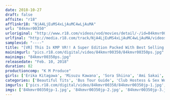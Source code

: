 ```yaml
---
date: 2018-10-27
draft: false
affsite: "r18"
afflinkr18: "NjA4LjEuMS4xLjAuMC4wLjAuMA"
url: "84kmvr00350"
urloriginal: "http://www.r18.com/videos/vod/movies/detail/-/id=84kmvr00350"
urlfinal: "http://media.r18.com/track/NjA4LjEuMS4xLjAuMC4wLjAuMA/videos/vod/movies/detail/-/id=84kmvr00350"
samplevid: "----"
title: "[VR] This Is KMP VR!! A Super Edition Packed With Best Selling Videos Part 7!!"
mainimgurl: "pics.r18.com/digital/video/84kmvr00350/84kmvr00350ps.jpg"
mainimgs: "84kmvr00350ps.jpg"
releasedate: "Feb. 10, 2018"
duration: 82
productioncomp: "K M Produce"
girls: ['Erika Kitagawa', 'Misuzu Kawana', 'Sora Shiina', 'Ami Sakai', 'Hibiki Otsuki', 'Ian Hanasaki', 'Kanna Misaki', 'Miku Abeno', 'Haruka Namiki', 'Asahi Mizuno']
categories: ['Beautiful Tits', 'Bus Tour Guide', 'Club Hostess & Sex Worker', 'POV', 'Compilation', 'VR Exclusive']
imgurls: ['pics.r18.com/digital/video/84kmvr00350/84kmvr00350jp-1.jpg', 'pics.r18.com/digital/video/84kmvr00350/84kmvr00350jp-2.jpg', 'pics.r18.com/digital/video/84kmvr00350/84kmvr00350jp-3.jpg', 'pics.r18.com/digital/video/84kmvr00350/84kmvr00350jp-4.jpg', 'pics.r18.com/digital/video/84kmvr00350/84kmvr00350jp-5.jpg', 'pics.r18.com/digital/video/84kmvr00350/84kmvr00350jp-6.jpg', 'pics.r18.com/digital/video/84kmvr00350/84kmvr00350jp-7.jpg', 'pics.r18.com/digital/video/84kmvr00350/84kmvr00350jp-8.jpg', 'pics.r18.com/digital/video/84kmvr00350/84kmvr00350jp-9.jpg', 'pics.r18.com/digital/video/84kmvr00350/84kmvr00350jp-10.jpg', 'pics.r18.com/digital/video/84kmvr00350/84kmvr00350jp-11.jpg', 'pics.r18.com/digital/video/84kmvr00350/84kmvr00350jp-12.jpg', 'pics.r18.com/digital/video/84kmvr00350/84kmvr00350jp-13.jpg', 'pics.r18.com/digital/video/84kmvr00350/84kmvr00350jp-14.jpg', 'pics.r18.com/digital/video/84kmvr00350/84kmvr00350jp-15.jpg', 'pics.r18.com/digital/video/84kmvr00350/84kmvr00350jp-16.jpg', 'pics.r18.com/digital/video/84kmvr00350/84kmvr00350jp-17.jpg', 'pics.r18.com/digital/video/84kmvr00350/84kmvr00350jp-18.jpg', 'pics.r18.com/digital/video/84kmvr00350/84kmvr00350jp-19.jpg', 'pics.r18.com/digital/video/84kmvr00350/84kmvr00350jp-20.jpg']
imgs: ['84kmvr00350jp-1.jpg', '84kmvr00350jp-2.jpg', '84kmvr00350jp-3.jpg', '84kmvr00350jp-4.jpg', '84kmvr00350jp-5.jpg', '84kmvr00350jp-6.jpg', '84kmvr00350jp-7.jpg', '84kmvr00350jp-8.jpg', '84kmvr00350jp-9.jpg', '84kmvr00350jp-10.jpg', '84kmvr00350jp-11.jpg', '84kmvr00350jp-12.jpg', '84kmvr00350jp-13.jpg', '84kmvr00350jp-14.jpg', '84kmvr00350jp-15.jpg', '84kmvr00350jp-16.jpg', '84kmvr00350jp-17.jpg', '84kmvr00350jp-18.jpg', '84kmvr00350jp-19.jpg', '84kmvr00350jp-20.jpg']
---
```

